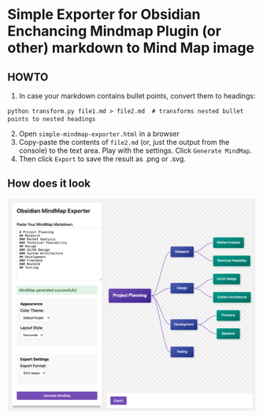 # Simple Exporter for Obsidian Enchancing Mindmap Plugin (or other) markdown to Mind Map image

## HOWTO

1. In case your markdown contains bullet points, convert them to headings:

```shell
python transform.py file1.md > file2.md  # transforms nested bullet points to nested headings
```

2. Open `simple-mindmap-exporter.html` in a browser
3. Copy-paste the contents of `file2.md` (or, just the output from the console)
to the text area. Play with the settings. Click `Generate MindMap`.
4. Then click `Export` to save the result as .png or .svg.

## How does it look
![Mindmap Exporter Screenshot](mindmap-exporter.png)
